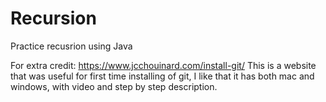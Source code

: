 # Recursion
Practice recusrion using Java

For extra credit: https://www.jcchouinard.com/install-git/
This is a website that was useful for first time installing of git, 
I like that it has both mac and windows, with video and step by step description.
